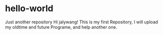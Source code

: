 # hello-world
Just another repository
Hi jalywang!
This is my first Repository, I will upload my oldtime and future Programe, and help another one.
